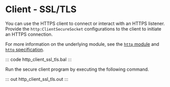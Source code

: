 # Client - SSL/TLS

You can use the HTTPS client to connect or interact with an HTTPS listener. Provide the `http:ClientSecureSocket` configurations to the client to initiate an HTTPS connection.

For more information on the underlying module, see the [`http` module](https://lib.ballerina.io/ballerina/http/latest/) 
and [`http` specification](https://ballerina.io/spec/http/#923-client---ssltls).

::: code http_client_ssl_tls.bal :::

Run the secure client program by executing the following command.

::: out http_client_ssl_tls.out :::
